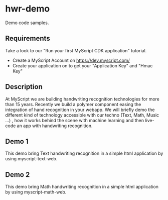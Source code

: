 # hwr-demo
Demo code samples.


## Requirements
Take a look to our "Run your first MyScript CDK application" tutorial.
* Create a MyScript Account on https://dev.myscript.com/
* Create your application on to get your "Application Key" and "Hmac Key"

## Description
At MyScript we are building handwriting recognition technologies for more than 15 years. Recently we build a polymer component easing the integration of hand recognition in your webapp. We will briefly demo the different kind of technology accessible with our techno (Text, Math, Music ...) , how it works behind the scene with machine learning and then live-code an app with handwriting recognition.

## Demo 1
This demo bring Text handwriting recognition in a simple html application by using myscript-text-web. 

## Demo 2
This demo bring Math handwriting recognition in a simple html application by using myscript-math-web. 